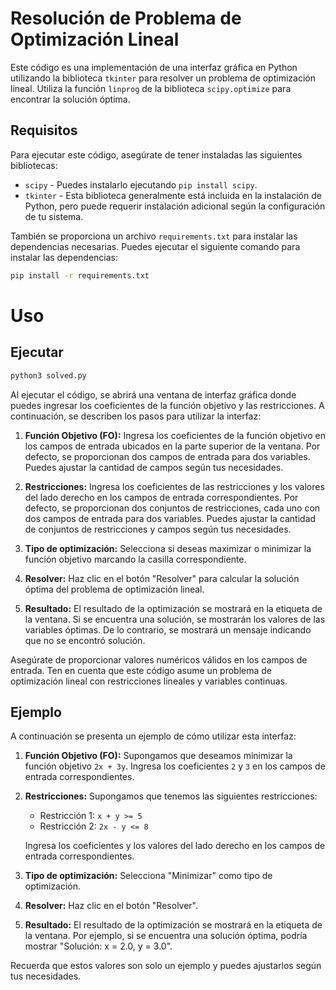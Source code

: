 # Resolución de Problema de Optimización Lineal

Este código es una implementación de una interfaz gráfica en Python utilizando la biblioteca `tkinter` para resolver un problema de optimización lineal. Utiliza la función `linprog` de la biblioteca `scipy.optimize` para encontrar la solución óptima.

## Requisitos

Para ejecutar este código, asegúrate de tener instaladas las siguientes bibliotecas:

- `scipy` - Puedes instalarlo ejecutando `pip install scipy`.
- `tkinter` - Esta biblioteca generalmente está incluida en la instalación de Python, pero puede requerir instalación adicional según la configuración de tu sistema.

También se proporciona un archivo `requirements.txt` para instalar las dependencias necesarias. Puedes ejecutar el siguiente comando para instalar las dependencias:

```bash
pip install -r requirements.txt
```

# Uso

## Ejecutar

```bash
python3 solved.py
```

Al ejecutar el código, se abrirá una ventana de interfaz gráfica donde puedes ingresar los coeficientes de la función objetivo y las restricciones. A continuación, se describen los pasos para utilizar la interfaz:

1. **Función Objetivo (FO):** Ingresa los coeficientes de la función objetivo en los campos de entrada ubicados en la parte superior de la ventana. Por defecto, se proporcionan dos campos de entrada para dos variables. Puedes ajustar la cantidad de campos según tus necesidades.

2. **Restricciones:** Ingresa los coeficientes de las restricciones y los valores del lado derecho en los campos de entrada correspondientes. Por defecto, se proporcionan dos conjuntos de restricciones, cada uno con dos campos de entrada para dos variables. Puedes ajustar la cantidad de conjuntos de restricciones y campos según tus necesidades.

3. **Tipo de optimización:** Selecciona si deseas maximizar o minimizar la función objetivo marcando la casilla correspondiente.

4. **Resolver:** Haz clic en el botón "Resolver" para calcular la solución óptima del problema de optimización lineal.

5. **Resultado:** El resultado de la optimización se mostrará en la etiqueta de la ventana. Si se encuentra una solución, se mostrarán los valores de las variables óptimas. De lo contrario, se mostrará un mensaje indicando que no se encontró solución.

Asegúrate de proporcionar valores numéricos válidos en los campos de entrada. Ten en cuenta que este código asume un problema de optimización lineal con restricciones lineales y variables continuas.

## Ejemplo

A continuación se presenta un ejemplo de cómo utilizar esta interfaz:

1. **Función Objetivo (FO):** Supongamos que deseamos minimizar la función objetivo `2x + 3y`. Ingresa los coeficientes `2` y `3` en los campos de entrada correspondientes.

2. **Restricciones:** Supongamos que tenemos las siguientes restricciones:

   - Restricción 1: `x + y >= 5`
   - Restricción 2: `2x - y <= 8`

   Ingresa los coeficientes y los valores del lado derecho en los campos de entrada correspondientes.

3. **Tipo de optimización:** Selecciona "Minimizar" como tipo de optimización.

4. **Resolver:** Haz clic en el botón "Resolver".

5. **Resultado:** El resultado de la optimización se mostrará en la etiqueta de la ventana. Por ejemplo, si se encuentra una solución óptima, podría mostrar "Solución: x = 2.0, y = 3.0".

Recuerda que estos valores son solo un ejemplo y puedes ajustarlos según tus necesidades.

